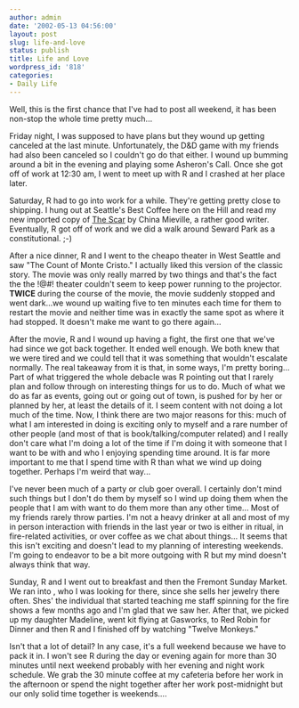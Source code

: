 ```yaml
---
author: admin
date: '2002-05-13 04:56:00'
layout: post
slug: life-and-love
status: publish
title: Life and Love
wordpress_id: '818'
categories:
- Daily Life
---
```

Well, this is the first chance that I&apos;ve had to post all weekend, it has been non-stop the whole time pretty much...

Friday night, I was supposed to have plans but they wound up getting canceled at the last minute. Unfortunately, the D&D game with my friends had also been canceled so I couldn't go do that either. I wound up bumming around a bit in the evening and playing some Asheron's Call. Once she got off of work at 12:30 am, I went to meet up with R and I crashed at her place later.

Saturday, R had to go into work for a while. They&apos;re getting pretty close to shipping. I hung out at Seattle's Best Coffee here on the Hill and read my new imported copy of <a href="http://www.amazon.co.uk/exec/obidos/ASIN/0333781740/">The Scar</a> by China Mieville, a rather good writer. Eventually, R got off of work and we did a walk around Seward Park as a constitutional. ;-)

After a nice dinner, R and I went to the cheapo theater in West Seattle and saw "The Count of Monte Cristo." I actually liked this version of the classic story. The movie was only really marred by two things and that's the fact the the !@#! theater couldn't seem to keep power running to the projector. <strong>TWICE</strong> during the course of the movie, the movie suddenly stopped and went dark...we wound up waiting five to ten minutes each time for them to restart the movie and neither time was in exactly the same spot as where it had stopped. It doesn&apos;t make me want to go there again...

After the movie, R and I wound up having a fight, the first one that we&apos;ve had since we got back together. It ended well enough. We both knew that we were tired and we could tell that it was something that wouldn't escalate normally. The real takeaway from it is that, in some ways, I'm pretty boring... Part of what triggered the whole debacle was R pointing out that I rarely plan and follow through on interesting things for us to do. Much of what we do as far as events, going out or going out of town, is pushed for by her or planned by her, at least the details of it. I seem content with not doing a lot much of the time. Now, I think there are two major reasons for this: much of what I am interested in doing is exciting only to myself and a rare number of other people (and most of that is book/talking/computer related) and I really don't care what I'm doing a lot of the time if I'm doing it with someone that I want to be with and who I enjoying spending time around. It is far more important to me that I spend time with R than what we wind up doing together. Perhaps I'm weird that way...

I&apos;ve never been much of a party or club goer overall. I certainly don&apos;t mind such things but I don&apos;t do them by myself so I wind up doing them when the people that I am with want to do them more than any other time... Most of my friends rarely throw parties. I'm not a heavy drinker at all and most of my in person interaction with friends in the last year or two is either in ritual, in fire-related activities, or over coffee as we chat about things... It seems that this isn&apos;t exciting and doesn't lead to my planning of interesting weekends. I'm going to endeavor to be a bit more outgoing with R but my mind doesn't always think that way.

Sunday, R and I went out to breakfast and then the Fremont Sunday Market. We ran into , who I was looking for there, since she sells her jewelry there often. Shes' the individual that started teaching me staff spinning for the fire shows a few months ago and I'm glad that we saw her. After that, we picked up my daughter Madeline, went kit flying at Gasworks, to Red Robin for Dinner and then R and I finished off by watching "Twelve Monkeys."

Isn&apos;t that a lot of detail? In any case, it's a full weekend because we have to pack it in. I won't see R during the day or evening again for more than 30 minutes until next weekend probably with her evening and night work schedule. We grab the 30 minute coffee at my cafeteria before her work in the afternoon or spend the night together after her work post-midnight but our only solid time together is weekends....
